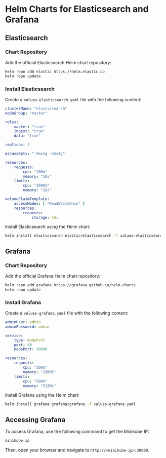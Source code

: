 # Helm Charts for Elasticsearch and Grafana

## Elasticsearch

### Chart Repository
Add the official Elasticsearch Helm chart repository:
```sh
helm repo add elastic https://helm.elastic.co
helm repo update
```

### Install Elasticsearch
Create a `values-elasticsearch.yaml` file with the following content:
```yaml
clusterName: "elasticsearch"
nodeGroup: "master"

roles:
    master: "true"
    ingest: "true"
    data: "true"

replicas: 1

esJavaOpts: "-Xmx1g -Xms1g"

resources:
    requests:
        cpu: "100m"
        memory: "1Gi"
    limits:
        cpu: "1000m"
        memory: "1Gi"

volumeClaimTemplate:
    accessModes: [ "ReadWriteOnce" ]
    resources:
        requests:
            storage: 5Gi
```

Install Elasticsearch using the Helm chart:
```sh
helm install elasticsearch elastic/elasticsearch -f values-elasticsearch.yaml
```

## Grafana

### Chart Repository
Add the official Grafana Helm chart repository:
```sh
helm repo add grafana https://grafana.github.io/helm-charts
helm repo update
```

### Install Grafana
Create a `values-grafana.yaml` file with the following content:
```yaml
adminUser: admin
adminPassword: admin

service:
    type: NodePort
    port: 80
    nodePort: 30000

resources:
    requests:
        cpu: "100m"
        memory: "256Mi"
    limits:
        cpu: "500m"
        memory: "512Mi"
```

Install Grafana using the Helm chart:
```sh
helm install grafana grafana/grafana -f values-grafana.yaml
```

## Accessing Grafana
To access Grafana, use the following command to get the Minikube IP:
```sh
minikube ip
```
Then, open your browser and navigate to `http://<minikube-ip>:30000`.

